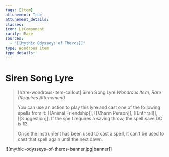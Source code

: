 ```yaml
---
tags: [Item]
attunement: True
attunement_details: 
classes: 
icon: LiComponent
rarity: Rare
sources:
  - "[[Mythic Odysseys of Theros]]"
type: Wondrous Item
type_details: 
---
```

# Siren Song Lyre
>[!rare-wondrous-item-callout] Siren Song Lyre
>*Wondrous Item, Rare (Requires Attunement)*
>
>You can use an action to play this lyre and cast one of the following spells from it: [[Animal Friendship]], [[Charm Person]], [[Enthrall]], [[Suggestion]]. If the spell requires a saving throw, the spell save DC is 13.
>
>Once the instrument has been used to cast a spell, it can't be used to cast that spell again until the next dawn.

![[mythic-odysseys-of-theros-banner.jpg|banner]]
